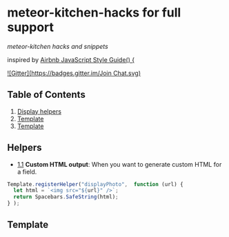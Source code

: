 # meteor-kitchen-hacks for full support

*meteor-kitchen hacks and snippets*

inspired by [Airbnb JavaScript Style Guide() {](https://github.com/airbnb/javascript)

[![Gitter](https://badges.gitter.im/Join Chat.svg)](https://gitter.im/perak/kitchen-site?utm_source=badge&utm_medium=badge&utm_campaign=pr-badge)


## Table of Contents
1. [Display helpers](#helpers)
1. [Template](#template)
1. [Template](#template)


## Helpers
- [1.1](#1.1) <a name='1.1'></a> **Custom HTML output**: When you want to generate custom HTML for a field.
```javascript
Template.registerHelper("displayPhoto",  function (url) {
  let html = `<img src="${url}" />`;
  return Spacebars.SafeString(html);
} );
```

## Template
